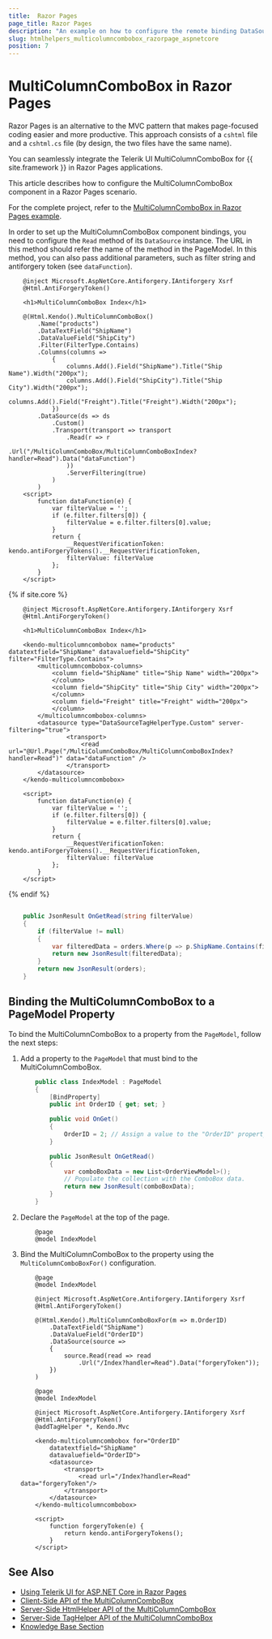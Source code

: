 ```yaml
---
title:  Razor Pages
page_title: Razor Pages
description: "An example on how to configure the remote binding DataSource to populate the Telerik UI MultiColumnComboBox component for {{ site.framework }} in a Razor Page using CRUD Operations."
slug: htmlhelpers_multicolumncombobox_razorpage_aspnetcore
position: 7
---
```


# MultiColumnComboBox in Razor Pages

Razor Pages is an alternative to the MVC pattern that makes page-focused coding easier and more productive. This approach consists of a `cshtml` file and a `cshtml.cs` file (by design, the two files have the same name). 

You can seamlessly integrate the Telerik UI MultiColumnComboBox for {{ site.framework }} in Razor Pages applications.

This article describes how to configure the MultiColumnComboBox component in a Razor Pages scenario.

For the complete project, refer to the [MultiColumnComboBox in Razor Pages example](https://github.com/telerik/ui-for-aspnet-core-examples/blob/master/Telerik.Examples.RazorPages/Telerik.Examples.RazorPages/Pages/MultiColumnComboBox/MultiColumnComboBoxIndex.cshtml).

In order to set up the MultiColumnComboBox component bindings, you need to configure the `Read` method of its `DataSource` instance. The URL in this method should refer the name of the method in the PageModel. In this method, you can also pass additional parameters, such as filter string and antiforgery token (see `dataFunction`).

```HtmlHelper
    @inject Microsoft.AspNetCore.Antiforgery.IAntiforgery Xsrf
	@Html.AntiForgeryToken()

	<h1>MultiColumnComboBox Index</h1>

	@(Html.Kendo().MultiColumnComboBox()
        .Name("products")
        .DataTextField("ShipName")
        .DataValueField("ShipCity")
        .Filter(FilterType.Contains)
        .Columns(columns =>
            {
                columns.Add().Field("ShipName").Title("Ship Name").Width("200px");
                columns.Add().Field("ShipCity").Title("Ship City").Width("200px");
                columns.Add().Field("Freight").Title("Freight").Width("200px");
            })
        .DataSource(ds => ds
            .Custom()
            .Transport(transport => transport
                .Read(r => r
                    .Url("/MultiColumnComboBox/MultiColumnComboBoxIndex?handler=Read").Data("dataFunction")
                ))
                .ServerFiltering(true)
            )
        )
	<script>
		function dataFunction(e) {
			var filterValue = '';
			if (e.filter.filters[0]) {
				filterValue = e.filter.filters[0].value;
			}
			return {
				__RequestVerificationToken: kendo.antiForgeryTokens().__RequestVerificationToken,
				filterValue: filterValue
			};
		}
	</script>
```
{% if site.core %}
```TagHelper
    @inject Microsoft.AspNetCore.Antiforgery.IAntiforgery Xsrf
	@Html.AntiForgeryToken()

	<h1>MultiColumnComboBox Index</h1>

    <kendo-multicolumncombobox name="products" datatextfield="ShipName" datavaluefield="ShipCity" filter="FilterType.Contains">
        <multicolumncombobox-columns>
            <column field="ShipName" title="Ship Name" width="200px">
            </column>
            <column field="ShipCity" title="Ship City" width="200px">
            </column>
            <column field="Freight" title="Freight" width="200px">
            </column>
        </multicolumncombobox-columns>
        <datasource type="DataSourceTagHelperType.Custom" server-filtering="true">
                <transport>
                    <read url="@Url.Page("/MultiColumnComboBox/MultiColumnComboBoxIndex?handler=Read")" data="dataFunction" />
                </transport>
        </datasource>
    </kendo-multicolumncombobox>

    <script>
		function dataFunction(e) {
			var filterValue = '';
			if (e.filter.filters[0]) {
				filterValue = e.filter.filters[0].value;
			}
			return {
				__RequestVerificationToken: kendo.antiForgeryTokens().__RequestVerificationToken,
				filterValue: filterValue
			};
		}
	</script>
```
{% endif %}
```C# PageModel

    public JsonResult OnGetRead(string filterValue)
    {
        if (filterValue != null)
        {
            var filteredData = orders.Where(p => p.ShipName.Contains(filterValue));
            return new JsonResult(filteredData);
        }
        return new JsonResult(orders);
    }
```

## Binding the MultiColumnComboBox to a PageModel Property

To bind the MultiColumnComboBox to a property from the `PageModel`, follow the next steps:

1. Add a property to the `PageModel` that must bind to the MultiColumnComboBox.

    ```C# Index.cshtml.cs
        public class IndexModel : PageModel
        {
            [BindProperty]
            public int OrderID { get; set; }

            public void OnGet()
            {
                OrderID = 2; // Assign a value to the "OrderID" property, if needed.
            }

            public JsonResult OnGetRead()
            {
                var comboBoxData = new List<OrderViewModel>();
                // Populate the collection with the ComboBox data.
                return new JsonResult(comboBoxData);
            }
        }
    ```
1. Declare the `PageModel` at the top of the page.

    ```Razor
        @page
        @model IndexModel
    ```

1. Bind the MultiColumnComboBox to the property using the `MultiColumnComboBoxFor()` configuration.

    ```HtmlHelper
        @page
        @model IndexModel

        @inject Microsoft.AspNetCore.Antiforgery.IAntiforgery Xsrf
        @Html.AntiForgeryToken()
        
        @(Html.Kendo().MultiColumnComboBoxFor(m => m.OrderID)  
            .DataTextField("ShipName")
            .DataValueField("OrderID")
            .DataSource(source =>
            {
                source.Read(read => read
                    .Url("/Index?handler=Read").Data("forgeryToken"));
            })
        )
    ```
    ```TagHelper
        @page
        @model IndexModel

        @inject Microsoft.AspNetCore.Antiforgery.IAntiforgery Xsrf
        @Html.AntiForgeryToken()
        @addTagHelper *, Kendo.Mvc

        <kendo-multicolumncombobox for="OrderID"
            datatextfield="ShipName" 
            datavaluefield="OrderID">
            <datasource>
                <transport>
                    <read url="/Index?handler=Read" data="forgeryToken"/>
                </transport>
            </datasource>
        </kendo-multicolumncombobox>
    ```
    ```JS
        <script>
            function forgeryToken(e) {
                return kendo.antiForgeryTokens();
            }
        </script>
    ```

## See Also

* [Using Telerik UI for ASP.NET Core in Razor Pages](https://docs.telerik.com/aspnet-core/getting-started/razor-pages#using-telerik-ui-for-aspnet-core-in-razor-pages)
* [Client-Side API of the MultiColumnComboBox](https://docs.telerik.com/kendo-ui/api/javascript/ui/multicolumncombobox)
* [Server-Side HtmlHelper API of the MultiColumnComboBox](/api/multicolumncombobox)
* [Server-Side TagHelper API of the MultiColumnComboBox](/api/taghelpers/multicolumncombobox)
* [Knowledge Base Section](/knowledge-base)

